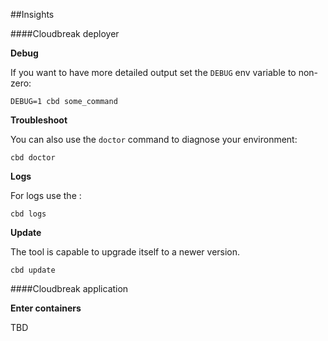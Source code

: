 ##Insights

####Cloudbreak deployer

**Debug**

If you want to have more detailed output set the `DEBUG` env variable to non-zero:

```
DEBUG=1 cbd some_command
```

**Troubleshoot**

You can also use the `doctor` command to diagnose your environment:

```
cbd doctor
```

**Logs**

For logs use the :

```
cbd logs
```

**Update**

The tool is capable to upgrade itself to a newer version.

```
cbd update
```

####Cloudbreak application

**Enter containers**

TBD
